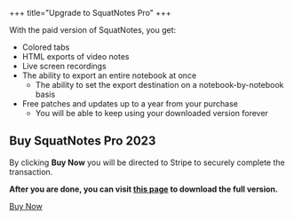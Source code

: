 +++
title="Upgrade to SquatNotes Pro"
+++

With the paid version of SquatNotes, you get:
 * Colored tabs
 * HTML exports of video notes
 * Live screen recordings
 * The ability to export an entire notebook at once
    * The ability to set the export destination on a notebook-by-notebook basis
 * Free patches and updates up to a year from your purchase
    * You will be able to keep using your downloaded version forever

## Buy SquatNotes Pro 2023
By clicking <strong>Buy Now</strong> you will be directed to Stripe to 
securely complete the transaction.

**After you are done, you can visit
<span class="text-secondary">[this page](https://vincela.com/squatnotes-sales)</span> to
download the full version.**

<a class="btn btn-primary" href="https://buy.stripe.com/fZedTO4IU61PaTCfYY">
    <i class="ti ti-shopping-cart"></i> Buy Now
</a>